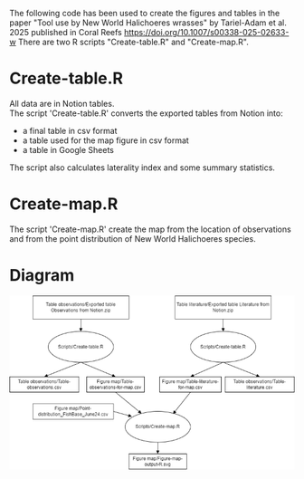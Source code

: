 The following code has been used to create the figures and tables in the paper "Tool use by New World Halichoeres wrasses" by Tariel-Adam et al. 2025 published in Coral Reefs https://doi.org/10.1007/s00338-025-02633-w
There are two R scripts "Create-table.R" and "Create-map.R".

# Create-table.R
All data are in Notion tables.  
The script 'Create-table.R' converts the exported tables from Notion into:
- a final table in csv format
- a table used for the map figure in csv format
- a table in Google Sheets

The script also calculates laterality index and some summary statistics. 

# Create-map.R
The script 'Create-map.R' create the map from the location of observations and from the point distribution of New World Halichoeres species. 

# Diagram
![Diagram](./Diagram/Diagram.png)
